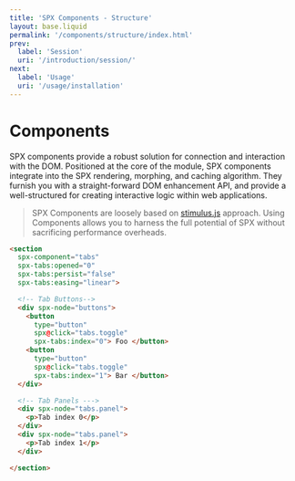 ```yaml
---
title: 'SPX Components - Structure'
layout: base.liquid
permalink: '/components/structure/index.html'
prev:
  label: 'Session'
  uri: '/introduction/session/'
next:
  label: 'Usage'
  uri: '/usage/installation'
---
```


# Components

SPX components provide a robust solution for connection and interaction with the DOM. Positioned at the core of the module, SPX components integrate into the SPX rendering, morphing, and caching algorithm. They furnish you with a straight-forward DOM enhancement API, and provide a well-structured for creating interactive logic within web applications.

> SPX Components are loosely based on [stimulus.js](https://stimulus.hotwired.dev/) approach. Using Components allows you to harness the full potential of SPX without sacrificing performance overheads.

<!--prettier-ignore-->
```html
<section
  spx-component="tabs"
  spx-tabs:opened="0"
  spx-tabs:persist="false"
  spx-tabs:easing="linear">

  <!-- Tab Buttons-->
  <div spx-node="buttons">
    <button
      type="button"
      spx@click="tabs.toggle"
      spx-tabs:index="0"> Foo </button>
    <button
      type="button"
      spx@click="tabs.toggle"
      spx-tabs:index="1"> Bar </button>
  </div>

  <!-- Tab Panels --->
  <div spx-node="tabs.panel">
    <p>Tab index 0</p>
  </div>
  <div spx-node="tabs.panel">
    <p>Tab index 1</p>
  </div>

</section>
```

